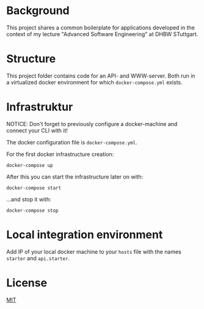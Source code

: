 # Background
This project shares a common boilerplate for applications developed in the context of my lecture "Advanced Software Engineering" at DHBW STuttgart.

# Structure
This project folder contains code for an API- and WWW-server. Both run in a virtualized docker environment for which `docker-compose.yml` exists.

# Infrastruktur
NOTICE: Don't forget to previously configure a docker-machine and connect your CLI with it!

The docker configuration file is `docker-compose.yml`.

For the first docker infrastructure creation:

    docker-compose up
    
After this you can start the infrastructure later on with:
	
	docker-compose start
    
...and stop it with:

    docker-compose stop 
	
# Local integration environment
Add IP of your local docker machine to your `hosts` file with the names `starter` and `api.starter`.
	
# License
 [MIT](/LICENSE)
